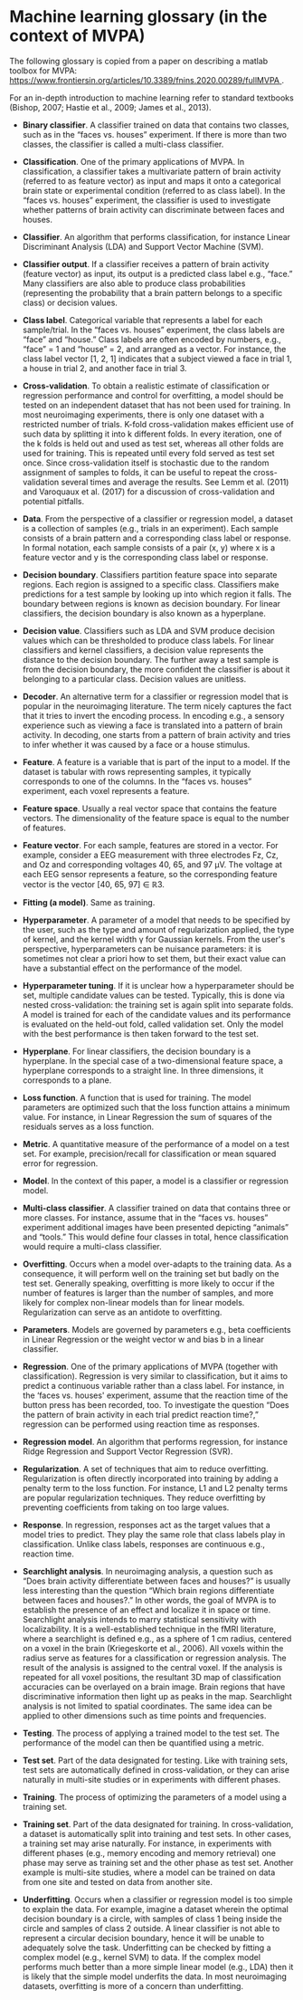 # Machine learning glossary (in the context of MVPA)
The following glossary is copied from a paper on describing a matlab toolbox for MVPA: [https://www.frontiersin.org/articles/10.3389/fnins.2020.00289/fullMVPA ](https://www.frontiersin.org/articles/10.3389/fnins.2020.00289/full).

For an in-depth introduction to machine learning refer to standard textbooks (Bishop, 2007; Hastie et al., 2009; James et al., 2013).

* **Binary classifier**. A classifier trained on data that contains two classes, such as in the “faces vs. houses” experiment. If there is more than two classes, the classifier is called a multi-class classifier.

* **Classification**. One of the primary applications of MVPA. In classification, a classifier takes a multivariate pattern of brain activity (referred to as feature vector) as input and maps it onto a categorical brain state or experimental condition (referred to as class label). In the “faces vs. houses” experiment, the classifier is used to investigate whether patterns of brain activity can discriminate between faces and houses.

* **Classifier**. An algorithm that performs classification, for instance Linear Discriminant Analysis (LDA) and Support Vector Machine (SVM).

* **Classifier output**. If a classifier receives a pattern of brain activity (feature vector) as input, its output is a predicted class label e.g., “face.” Many classifiers are also able to produce class probabilities (representing the probability that a brain pattern belongs to a specific class) or decision values.

* **Class label**. Categorical variable that represents a label for each sample/trial. In the “faces vs. houses” experiment, the class labels are “face” and “house.” Class labels are often encoded by numbers, e.g., “face” = 1 and “house” = 2, and arranged as a vector. For instance, the class label vector [1, 2, 1] indicates that a subject viewed a face in trial 1, a house in trial 2, and another face in trial 3.

* **Cross-validation**. To obtain a realistic estimate of classification or regression performance and control for overfitting, a model should be tested on an independent dataset that has not been used for training. In most neuroimaging experiments, there is only one dataset with a restricted number of trials. K-fold cross-validation makes efficient use of such data by splitting it into k different folds. In every iteration, one of the k folds is held out and used as test set, whereas all other folds are used for training. This is repeated until every fold served as test set once. Since cross-validation itself is stochastic due to the random assignment of samples to folds, it can be useful to repeat the cross-validation several times and average the results. See Lemm et al. (2011) and Varoquaux et al. (2017) for a discussion of cross-validation and potential pitfalls.

* **Data**. From the perspective of a classifier or regression model, a dataset is a collection of samples (e.g., trials in an experiment). Each sample consists of a brain pattern and a corresponding class label or response. In formal notation, each sample consists of a pair (x, y) where x is a feature vector and y is the corresponding class label or response.

* **Decision boundary**. Classifiers partition feature space into separate regions. Each region is assigned to a specific class. Classifiers make predictions for a test sample by looking up into which region it falls. The boundary between regions is known as decision boundary. For linear classifiers, the decision boundary is also known as a hyperplane.

* **Decision value**. Classifiers such as LDA and SVM produce decision values which can be thresholded to produce class labels. For linear classifiers and kernel classifiers, a decision value represents the distance to the decision boundary. The further away a test sample is from the decision boundary, the more confident the classifier is about it belonging to a particular class. Decision values are unitless.

* **Decoder**. An alternative term for a classifier or regression model that is popular in the neuroimaging literature. The term nicely captures the fact that it tries to invert the encoding process. In encoding e.g., a sensory experience such as viewing a face is translated into a pattern of brain activity. In decoding, one starts from a pattern of brain activity and tries to infer whether it was caused by a face or a house stimulus.

* **Feature**. A feature is a variable that is part of the input to a model. If the dataset is tabular with rows representing samples, it typically corresponds to one of the columns. In the “faces vs. houses” experiment, each voxel represents a feature.

* **Feature space**. Usually a real vector space that contains the feature vectors. The dimensionality of the feature space is equal to the number of features.

* **Feature vector**. For each sample, features are stored in a vector. For example, consider a EEG measurement with three electrodes Fz, Cz, and Oz and corresponding voltages 40, 65, and 97 μV. The voltage at each EEG sensor represents a feature, so the corresponding feature vector is the vector [40, 65, 97] ∈ ℝ3.

* **Fitting (a model)**. Same as training.

* **Hyperparameter**. A parameter of a model that needs to be specified by the user, such as the type and amount of regularization applied, the type of kernel, and the kernel width γ for Gaussian kernels. From the user's perspective, hyperparameters can be nuisance parameters: it is sometimes not clear a priori how to set them, but their exact value can have a substantial effect on the performance of the model.

* **Hyperparameter tuning**. If it is unclear how a hyperparameter should be set, multiple candidate values can be tested. Typically, this is done via nested cross-validation: the training set is again split into separate folds. A model is trained for each of the candidate values and its performance is evaluated on the held-out fold, called validation set. Only the model with the best performance is then taken forward to the test set.

* **Hyperplane**. For linear classifiers, the decision boundary is a hyperplane. In the special case of a two-dimensional feature space, a hyperplane corresponds to a straight line. In three dimensions, it corresponds to a plane.

* **Loss function**. A function that is used for training. The model parameters are optimized such that the loss function attains a minimum value. For instance, in Linear Regression the sum of squares of the residuals serves as a loss function.

* **Metric**. A quantitative measure of the performance of a model on a test set. For example, precision/recall for classification or mean squared error for regression.

* **Model**. In the context of this paper, a model is a classifier or regression model.

* **Multi-class classifier**. A classifier trained on data that contains three or more classes. For instance, assume that in the “faces vs. houses” experiment additional images have been presented depicting “animals” and “tools.” This would define four classes in total, hence classification would require a multi-class classifier.

* **Overfitting**. Occurs when a model over-adapts to the training data. As a consequence, it will perform well on the training set but badly on the test set. Generally speaking, overfitting is more likely to occur if the number of features is larger than the number of samples, and more likely for complex non-linear models than for linear models. Regularization can serve as an antidote to overfitting.

* **Parameters**. Models are governed by parameters e.g., beta coefficients in Linear Regression or the weight vector w and bias b in a linear classifier.

* **Regression**. One of the primary applications of MVPA (together with classification). Regression is very similar to classification, but it aims to predict a continuous variable rather than a class label. For instance, in the ‘faces vs. houses' experiment, assume that the reaction time of the button press has been recorded, too. To investigate the question “Does the pattern of brain activity in each trial predict reaction time?,” regression can be performed using reaction time as responses.

* **Regression model**. An algorithm that performs regression, for instance Ridge Regression and Support Vector Regression (SVR).

* **Regularization**. A set of techniques that aim to reduce overfitting. Regularization is often directly incorporated into training by adding a penalty term to the loss function. For instance, L1 and L2 penalty terms are popular regularization techniques. They reduce overfitting by preventing coefficients from taking on too large values.

* **Response**. In regression, responses act as the target values that a model tries to predict. They play the same role that class labels play in classification. Unlike class labels, responses are continuous e.g., reaction time.

* **Searchlight analysis**. In neuroimaging analysis, a question such as “Does brain activity differentiate between faces and houses?” is usually less interesting than the question “Which brain regions differentiate between faces and houses?.” In other words, the goal of MVPA is to establish the presence of an effect and localize it in space or time. Searchlight analysis intends to marry statistical sensitivity with localizability. It is a well-established technique in the fMRI literature, where a searchlight is defined e.g., as a sphere of 1 cm radius, centered on a voxel in the brain (Kriegeskorte et al., 2006). All voxels within the radius serve as features for a classification or regression analysis. The result of the analysis is assigned to the central voxel. If the analysis is repeated for all voxel positions, the resultant 3D map of classification accuracies can be overlayed on a brain image. Brain regions that have discriminative information then light up as peaks in the map. Searchlight analysis is not limited to spatial coordinates. The same idea can be applied to other dimensions such as time points and frequencies.

* **Testing**. The process of applying a trained model to the test set. The performance of the model can then be quantified using a metric.

* **Test set**. Part of the data designated for testing. Like with training sets, test sets are automatically defined in cross-validation, or they can arise naturally in multi-site studies or in experiments with different phases.

* **Training**. The process of optimizing the parameters of a model using a training set.

* **Training set**. Part of the data designated for training. In cross-validation, a dataset is automatically split into training and test sets. In other cases, a training set may arise naturally. For instance, in experiments with different phases (e.g., memory encoding and memory retrieval) one phase may serve as training set and the other phase as test set. Another example is multi-site studies, where a model can be trained on data from one site and tested on data from another site.

* **Underfitting**. Occurs when a classifier or regression model is too simple to explain the data. For example, imagine a dataset wherein the optimal decision boundary is a circle, with samples of class 1 being inside the circle and samples of class 2 outside. A linear classifier is not able to represent a circular decision boundary, hence it will be unable to adequately solve the task. Underfitting can be checked by fitting a complex model (e.g., kernel SVM) to data. If the complex model performs much better than a more simple linear model (e.g., LDA) then it is likely that the simple model underfits the data. In most neuroimaging datasets, overfitting is more of a concern than underfitting.
